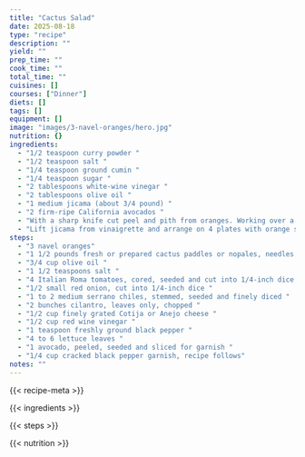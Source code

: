 ```yaml
---
title: "Cactus Salad"
date: 2025-08-18
type: "recipe"
description: ""
yield: ""
prep_time: ""
cook_time: ""
total_time: ""
cuisines: []
courses: ["Dinner"]
diets: []
tags: []
equipment: []
image: "images/3-navel-oranges/hero.jpg"
nutrition: {}
ingredients:
  - "1/2 teaspoon curry powder "
  - "1/2 teaspoon salt "
  - "1/4 teaspoon ground cumin "
  - "1/4 teaspoon sugar "
  - "2 tablespoons white-wine vinegar "
  - "2 tablespoons olive oil "
  - "1 medium jicama (about 3/4 pound) "
  - "2 firm-ripe California avocados "
  - "With a sharp knife cut peel and pith from oranges. Working over a bowl, cut sections free from membranes and squeeze enough juice from membranes to measure 1/4 cup. In a bowl whisk together orange juice, curry powder, salt, cumin, sugar, and vinegar. Add oil in a stream, whisking until emulsified. Peel jicama and halve lengthwise. Thinly slice jicama crosswise and add to vinaigrette, tossing to combine. Halve, pit, and peel avocados and thinly slice crosswise. "
  - "Lift jicama from vinaigrette and arrange on 4 plates with orange sections and avocado. Pour remaining vinaigrette over and around salads."
steps:
  - "3 navel oranges"
  - "1 1/2 pounds fresh or prepared cactus paddles or nopales, needles removed "
  - "3/4 cup olive oil "
  - "1 1/2 teaspoons salt "
  - "4 Italian Roma tomatoes, cored, seeded and cut into 1/4-inch dice "
  - "1/2 small red onion, cut into 1/4-inch dice "
  - "1 to 2 medium serrano chiles, stemmed, seeded and finely diced "
  - "2 bunches cilantro, leaves only, chopped "
  - "1/2 cup finely grated Cotija or Anejo cheese "
  - "1/2 cup red wine vinegar "
  - "1 teaspoon freshly ground black pepper "
  - "4 to 6 lettuce leaves "
  - "1 avocado, peeled, seeded and sliced for garnish "
  - "1/4 cup cracked black pepper garnish, recipe follows"
notes: ""
---
```

{{< recipe-meta >}}

{{< ingredients >}}

{{< steps >}}

{{< nutrition >}}
